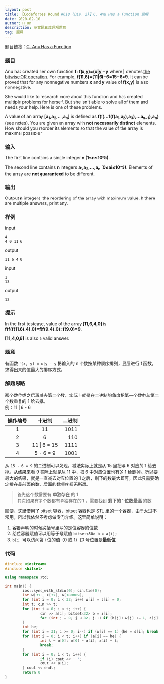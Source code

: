 ```yaml
---
layout: post
title: 【Codeforces Round #618 (Div. 2)】C. Anu Has a Function 题解
date: 2020-02-10
author: H_On
description: 英文题真难理解题意
tag: 题解
---
```


题目链接：[C. Anu Has a Function](https://codeforces.com/contest/1300/problem/C)

### 题目
Anu has created her own function **f: f(x,y)=(x|y)−y** where **|** denotes [the bitwise OR operation](https://en.wikipedia.org/wiki/Bitwise_operation#OR). For example, **f(11,6)=(11|6)−6=15−6=9**. It can be proved that for any nonnegative numbers **x** and **y** value of **f(x,y)** is also nonnegative.

She would like to research more about this function and has created multiple problems for herself. But she isn't able to solve all of them and needs your help. Here is one of these problems.

A value of an array **\[a<sub>1</sub>,a<sub>2</sub>,…,a<sub>n</sub>\]** is defined as **f(f(…f(f(a<sub>1</sub>,a<sub>2</sub>),a<sub>3</sub>),…a<sub>n−1</sub>),a<sub>n</sub>)** (see notes). You are given an array with **not necessarily distinct** elements. How should you reorder its elements so that the value of the array is maximal possible?

### 输入
The first line contains a single integer **n (1≤n≤10^5)**.

The second line contains **n** integers **a<sub>1</sub>,a<sub>2</sub>,…,a<sub>n</sub> (0≤ai≤10^9)**. Elements of the array are **not guaranteed** to be different.

### 输出
Output **n** integers, the reordering of the array with maximum value. If there are multiple answers, print any.

### 样例
input
```
4
4 0 11 6
```
output
```
11 6 4 0
```
input
```
1
13
```
output
```
13
```

### 提示
In the first testcase, value of the array **\[11,6,4,0\]** is **f(f(f(11,6),4),0)=f(f(9,4),0)=f(9,0)=9**.

**\[11,4,0,6\]** is also a valid answer.




### 题意
有函数 `f(x, y) = x|y - y`
把输入的 n 个数按某种顺序排列，层层进行 f 函数，求得出来的值最大的排序方式。

### 解题思路
两个数位或之后再减去第二个数，实际上就是在二进制的角度把第一个数中与第二个数重复的 1 给去掉。<br>
例：11 | 6 - 6

|操作编号|十进制|二进制|
|:---:|:---:|---:|
|1|11|1011|
|2|6|110|
|3|11 \| 6 = 15|1111|
|4|5 - 6 = 9|1001|

从 `15 - 6 = 9` 的二进制可以发现，减法实际上就是从 15 里把与 6 对应的 1 给去掉。从结果来看 9 实际上就是从 11 中，把 6 中对应位置也有的 1 给删掉。所以要最大的结果，就是一直减去对应位置的 1 之后，剩下的数最大即可。因此只需要确定排在最前面的数，后面的数顺序都无所谓。
> 首先这个数需要有 **单独存在** 的 **1**<br>
> 其次如果有多个数都有单独存在的 1 ，需要找到 **剩下的 1 位数最高** 的数

顺便，这里借用了 bitset 容器，bitset 容器也是 STL 里的一个容器，由于太过不常用，所以我依然不考虑做专门介绍。这里简单说明：
1. 容器声明的时候尖括号里写的是位容器的位数
2. 给位容器赋值可以用等于号赋值 `bitset<50> b = a[i];`
3. `b[i]` 可以访问第 i 位的值（0 或 1）【0 号位置是**最低位**

### 代码
```c++
#include <iostream>
#include <bitset>

using namespace std;

int main() {
        ios::sync_with_stdio(0); cin.tie(0);
        int w[32], s[32], a[100009];
        for (int i = 0; i < 32; i++) w[i] = s[i] = 0;
        int t; cin >> t;
        for (int i = 0; i < t; i++) {
                cin >> a[i]; bitset<32> b = a[i];
                for (int j = 0; j < 32; j++) if (b[j]) w[j] += 1, s[j] = a[i];
        }
        int he;
        for (int i = 31; i >= 0; i--) if (w[i] == 1) {he = s[i]; break;}
        for (int i = 0; i < t; i++) if (a[i] == he) {
                int t = a[0]; a[0] = a[i]; a[i] = t;
                break;
        }
        for (int i = 0; i < t; i++) {
                if (i) cout << ' ';
                cout << a[i];
        } cout << endl;
        return 0;
}
```

